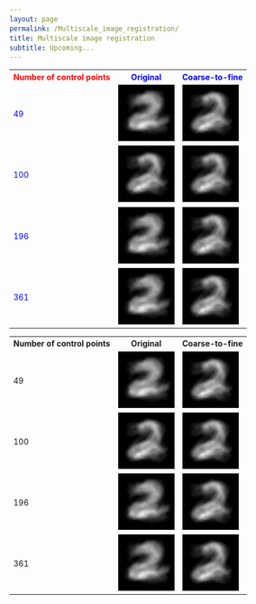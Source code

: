 ```yaml
---
layout: page
permalink: /Multiscale_image_registration/
title: Multiscale image registration
subtitle: Upcoming...
---
```


<table style="color:blue">
<tr>
   <th style="color:red"> Number of control points </th>

<th>      Original      </th>
<th>      Coarse-to-fine      </th>
</tr>
   
   <tr>
<td>49</td>
    
<td>
<img src="/assets/img/digit_no_ctf_k4_fold_5.gif" alt="drawing" width="100"/>
</td>
<td>
<img src="/assets/img/digit_ctf_cv_k4_fold_5.gif" alt="drawing" width="100"/>
</td>
 
</tr>
 
 
  <tr>
 <td>100</td>

<td>
<img src="/assets/img/digit_no_ctf_cv_k3_fold_5.gif" alt="drawing" width="100"/>
</td>
<td>
<img src="/assets/img/digit_ctf_cv_k3_fold_5.gif" alt="drawing" width="100"/>
</td>
 
</tr>

   <tr>
      <td>196</td>
 
<td>
<img src="/assets/img/digit_no_ctf_k2_fold_5.gif" alt="drawing" width="100"/>
</td>
<td>
<img src="/assets/img/digit_ctf_cv_k2_fold_5.gif" alt="drawing" width="100"/>
</td>
 
</tr>
 
 
 <tr>
   <td>361</td>
 
<td>
<img src="/assets/img/digit_no_ctf_k1.5_fold_5.gif" alt="drawing" width="100"/>
</td>
<td>
<img src="/assets/img/digit_ctf_cv_k1.5_fold_5.gif" alt="drawing" width="100"/>
</td>
 
</tr>
 <tr>
 
</table>

 

<table>
<tr>
   <th> Number of control points </th>

<th>      Original      </th>
<th>      Coarse-to-fine      </th>
</tr>
   
   <tr>
<td>49</td>
    
<td>
<img src="/assets/img/digit_no_ctf_k4_fold_5.gif" alt="drawing" width="100"/>
</td>
<td>
<img src="/assets/img/digit_ctf_cv_k4_fold_5.gif" alt="drawing" width="100"/>
</td>
 
</tr>
 
 
  <tr>
 <td>100</td>

<td>
<img src="/assets/img/digit_no_ctf_cv_k3_fold_5.gif" alt="drawing" width="100"/>
</td>
<td>
<img src="/assets/img/digit_ctf_cv_k3_fold_5.gif" alt="drawing" width="100"/>
</td>
 
</tr>

   <tr>
      <td>196</td>
 
<td>
<img src="/assets/img/digit_no_ctf_k2_fold_5.gif" alt="drawing" width="100"/>
</td>
<td>
<img src="/assets/img/digit_ctf_cv_k2_fold_5.gif" alt="drawing" width="100"/>
</td>
 
</tr>
 
 
 <tr>
   <td>361</td>
 
<td>
<img src="/assets/img/digit_no_ctf_k1.5_fold_5.gif" alt="drawing" width="100"/>
</td>
<td>
<img src="/assets/img/digit_ctf_cv_k1.5_fold_5.gif" alt="drawing" width="100"/>
</td>
 
</tr>
 <tr>
 
</table>



